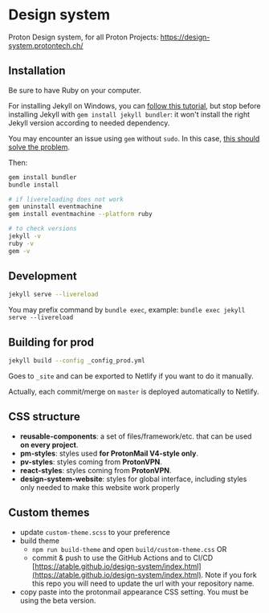# Design system

Proton Design system, for all Proton Projects: https://design-system.protontech.ch/


## Installation

Be sure to have Ruby on your computer.

For installing Jekyll on Windows, you can [follow this tutorial](https://jekyllrb.com/docs/installation/windows/#installation-via-bash-on-windows-10), but stop before installing Jekyll with `gem install jekyll bundler`: it won't install the right Jekyll version according to needed dependency.

You may encounter an issue using `gem` without `sudo`. In this case, [this should solve the problem](https://github.com/jekyll/jekyll/issues/7594#issuecomment-509839929).

Then:

```sh
gem install bundler
bundle install

# if livereloading does not work
gem uninstall eventmachine
gem install eventmachine --platform ruby

# to check versions
jekyll -v
ruby -v
gem -v

```

## Development

```sh
jekyll serve --livereload
```

You may prefix command by `bundle exec`, example: `bundle exec jekyll serve --livereload`

## Building for prod

```sh
jekyll build --config _config_prod.yml
```

Goes to `_site` and can be exported to Netlify if you want to do it manually.

Actually, each commit/merge on `master` is deployed automatically to Netlify.

## CSS structure

-   **reusable-components**: a set of files/framework/etc. that can be used **on every project**.
-   **pm-styles**: styles used **for ProtonMail V4-style only**.
-   **pv-styles**: styles coming from <strong>ProtonVPN</strong>.
-   **react-styles**: styles coming from <strong>ProtonVPN</strong>.
-   **design-system-website**: styles for global interface, including styles only needed to make this website work properly

## Custom themes

-   update `custom-theme.scss` to your preference
-   build theme
    -   `npm run build-theme` and open `build/custom-theme.css` OR
    -   commit & push to use the GitHub Actions and to CI/CD [https://atable.github.io/design-system/index.html](https://atable.github.io/design-system/index.html). Note if you fork this repo you will need to update the url with your repository name.
-   copy paste into the protonmail appearance CSS setting. You must be using the beta version. 
